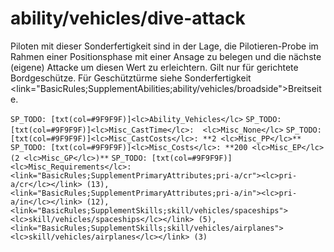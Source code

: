 # ability/vehicles/dive-attack

Piloten mit dieser Sonderfertigkeit sind in der Lage, die Pilotieren-Probe im Rahmen einer Positionsphase mit einer Ansage zu belegen und die nächste (eigene) Attacke um diesen Wert zu erleichtern. Gilt nur für gerichtete Bordgeschütze. Für Geschütztürme siehe Sonderfertigkeit <link="BasicRules;SupplementAbilities;ability/vehicles/broadside">Breitseite</link>.

`SP_TODO: [txt(col=#9F9F9F)]<lc>Ability_Vehicles</lc>`
`SP_TODO: [txt(col=#9F9F9F)]<lc>Misc_CastTime</lc>:  <lc>Misc_None</lc>`
`SP_TODO: [txt(col=#9F9F9F)]<lc>Misc_CastCosts</lc>: **2 <lc>Misc_PP</lc>**`
`SP_TODO: [txt(col=#9F9F9F)]<lc>Misc_Costs</lc>: **200 <lc>Misc_EP</lc> (2 <lc>Misc_GP</lc>)**`
`SP_TODO: [txt(col=#9F9F9F)]<lc>Misc_Requirements</lc>: <link="BasicRules;SupplementPrimaryAttributes;pri-a/cr"><lc>pri-a/cr</lc></link> (13), <link="BasicRules;SupplementPrimaryAttributes;pri-a/in"><lc>pri-a/in</lc></link> (12), <link="BasicRules;SupplementSkills;skill/vehicles/spaceships"><lc>skill/vehicles/spaceships</lc></link> (5), <link="BasicRules;SupplementSkills;skill/vehicles/airplanes"><lc>skill/vehicles/airplanes</lc></link> (3)`
